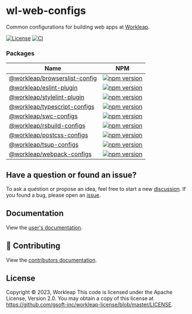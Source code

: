 # wl-web-configs

Common configurations for building web apps at [Workleap](https://workleap.com/).

[![License](https://img.shields.io/badge/License-Apache_2.0-blue.svg)](./LICENSE)
[![CI](https://github.com/gsoft-inc/wl-web-configs/actions/workflows/ci.yml/badge.svg)](https://github.com/gsoft-inc/wl-web-configs/actions/workflows/ci.yml)

### Packages

| Name | NPM |
| --- | --- |
| [@workleap/browserslist-config](packages/browserslist-config/README.md) | [![npm version](https://img.shields.io/npm/v/@workleap/browserslist-config)](https://www.npmjs.com/package/@workleap/browserslist-config) |
| [@workleap/eslint-plugin](packages/eslint-plugin/README.md) | [![npm version](https://img.shields.io/npm/v/@workleap/eslint-plugin)](https://www.npmjs.com/package/@workleap/eslint-plugin) |
| [@workleap/stylelint-plugin](packages/stylelint-configs/README.md) | [![npm version](https://img.shields.io/npm/v/@workleap/stylelint-configs)](https://www.npmjs.com/package/@workleap/stylelint-configs) |
| [@workleap/typescript-configs](packages/typescript-configs/README.md) | [![npm version](https://img.shields.io/npm/v/@workleap/typescript-configs)](https://www.npmjs.com/package/@workleap/typescript-configs) |
| [@workleap/swc-configs](packages/swc-configs/README.md) | [![npm version](https://img.shields.io/npm/v/@workleap/swc-configs)](https://www.npmjs.com/package/@workleap/swc-configs) |
| [@workleap/rsbuild-configs](packages/rsbuild-configs/README.md) | [![npm version](https://img.shields.io/npm/v/@workleap/rsbuild-configs)](https://www.npmjs.com/package/@workleap/rsbuild-configs) |
| [@workleap/postcss-configs](packages/postcss-configs/README.md) | [![npm version](https://img.shields.io/npm/v/@workleap/postcss-configs)](https://www.npmjs.com/package/@workleap/postcss-configs) |
| [@workleap/tsup-configs](packages/tsup-configs/README.md) | [![npm version](https://img.shields.io/npm/v/@workleap/tsup-configs)](https://www.npmjs.com/package/@workleap/tsup-configs) |
| [@workleap/webpack-configs](packages/webpack-configs/README.md) | [![npm version](https://img.shields.io/npm/v/@workleap/webpack-configs)](https://www.npmjs.com/package/@workleap/webpack-configs) |

## Have a question or found an issue?

To ask a question or propose an idea, feel free to start a new [discussion](https://github.com/gsoft-inc/wl-web-configs/discussions). If you found a bug, please open an [issue](https://github.com/gsoft-inc/wl-web-configs/issues).

## Documentation

View the [user's documentation](https://gsoft-inc.github.io/wl-web-configs/).

## 🤝 Contributing

View the [contributors documentation](./CONTRIBUTING.md).

## License

Copyright © 2023, Workleap This code is licensed under the Apache License, Version 2.0. You may obtain a copy of this license at https://github.com/gsoft-inc/workleap-license/blob/master/LICENSE.
